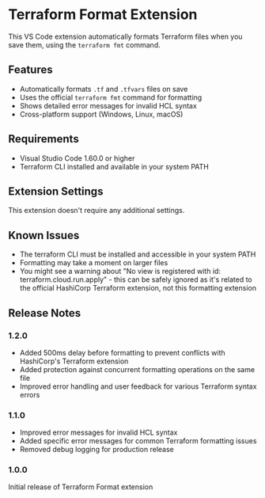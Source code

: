 # Terraform Format Extension

This VS Code extension automatically formats Terraform files when you save them, using the `terraform fmt` command.

## Features

- Automatically formats `.tf` and `.tfvars` files on save
- Uses the official `terraform fmt` command for formatting
- Shows detailed error messages for invalid HCL syntax
- Cross-platform support (Windows, Linux, macOS)

## Requirements

- Visual Studio Code 1.60.0 or higher
- Terraform CLI installed and available in your system PATH

## Extension Settings

This extension doesn't require any additional settings.

## Known Issues

- The terraform CLI must be installed and accessible in your system PATH
- Formatting may take a moment on larger files
- You might see a warning about "No view is registered with id: terraform.cloud.run.apply" - this can be safely ignored as it's related to the official HashiCorp Terraform extension, not this formatting extension

## Release Notes

### 1.2.0

- Added 500ms delay before formatting to prevent conflicts with HashiCorp's Terraform extension
- Added protection against concurrent formatting operations on the same file
- Improved error handling and user feedback for various Terraform syntax errors

### 1.1.0

- Improved error messages for invalid HCL syntax
- Added specific error messages for common Terraform formatting issues
- Removed debug logging for production release

### 1.0.0

Initial release of Terraform Format extension 